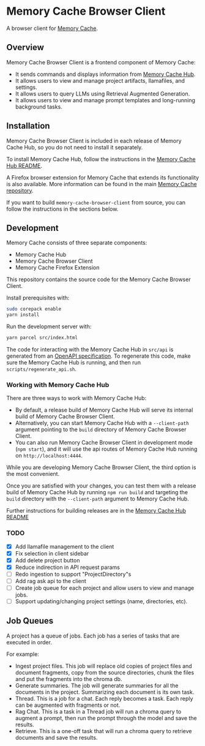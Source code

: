 # Memory Cache Browser Client

A browser client for [Memory Cache](https://github.com/Mozilla-Ocho/Memory-Cache).

## Overview

Memory Cache Browser Client is a frontend component of Memory Cache:

- It sends commands and displays information from [Memory Cache Hub](https://github.com/johnshaughnessy/Memory-Cache-Hub/).
- It allows users to view and manage project artifacts, llamafiles, and settings.
- It allows users to query LLMs using Retrieval Augmented Generation.
- It allows users to view and manage prompt templates and long-running background tasks.

## Installation

Memory Cache Browser Client is included in each release of Memory Cache Hub, so you do not need to install it separately.

To install Memory Cache Hub, follow the instructions in the [Memory Cache Hub README](https://github.com/johnshaughnessy/Memory-Cache-Hub/?tab=readme-ov-file#memory-cache-hub).

A Firefox browser extension for Memory Cache that extends its functionality is also available. More information can be found in the main [Memory Cache repository](https://github.com/Mozilla-Ocho/Memory-Cache).

If you want to build `memory-cache-browser-client` from source, you can follow the instructions in the sections below.

## Development

Memory Cache consists of three separate components:

- Memory Cache Hub
- Memory Cache Browser Client
- Memory Cache Firefox Extension

This repository contains the source code for the Memory Cache Browser Client.

Install prerequisites with:

``` sh
sudo corepack enable
yarn install
```

Run the development server with:

``` sh
yarn parcel src/index.html
```

The code for interacting with the Memory Cache Hub in `src/api` is generated from an [OpenAPI specification](https://swagger.io/specification/). To regenerate this code, make sure the Memory Cache Hub is running, and then run `scripts/regenerate_api.sh`.

### Working with Memory Cache Hub

There are three ways to work with Memory Cache Hub:

- By default, a release build of Memory Cache Hub will serve its internal build of Memory Cache Browser Client.
- Alternatively, you can start Memory Cache Hub with a `--client-path` argument pointing to the `build` directory of Memory Cache Browser Client.
- You can also run Memory Cache Browser Client in development mode (`npm start`), and it will use the api routes of Memory Cache Hub running on `http://localhost:4444`.

While you are developing Memory Cache Browser Client, the third option is the most convenient. 

Once you are satisfied with your changes, you can test them with a release build of Memory Cache Hub by running `npm run build` and targeting the `build` directory with the `--client-path` argument to Memory Cache Hub.

Further instructions for building releases are in the [Memory Cache Hub README](https://github.com/johnshaughnessy/Memory-Cache-Hub/?tab=readme-ov-file#memory-cache-hub)

### TODO

- [x] Add llamafile management to the client
- [x] Fix selection in client sidebar
- [x] Add delete project button
- [x] Reduce indirection in API request params
- [ ] Redo ingestion to support "ProjectDirectory"s
- [ ] Add rag ask api to the client
- [ ] Create job queue for each project and allow users to view and manage jobs.
- [ ] Support updating/changing project settings (name, directories, etc).

## Job Queues

A project has a queue of jobs. Each job has a series of tasks that are executed in order. 

For example:
- Ingest project files. This job will replace old copies of project files and document fragments, copy from the source directories, chunk the files and put the fragments into the chroma db. 
- Generate summaries. The job will generate summaries for all the documents in the project. Summarizing each document is its own task.
- Thread. This is a job for a chat. Each reply becomes a task. Each reply can be augmented with fragments or not.
- Rag Chat. This is a task in a Thread job will run a chroma query to augment a prompt, then run the prompt through the model and save the results.
- Retrieve. This is a one-off task that will run a chroma query to retrieve documents and save the results. 

